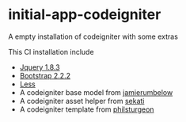 initial-app-codeigniter
=======================

A empty installation of codeigniter with some extras

This CI installation include
<ul>
<li><a target="_blank" href="http://jquery.com/">Jquery 1.8.3</a></li>
<li><a target="_blank" href="http://twitter.github.com/bootstrap/">Bootstrap 2.2.2</a></li>
<li><a target="_blank" href="http://lesscss.org/">Less</a></li>
<li>A codeigniter base model from <a target="_blank" href="https://github.com/jamierumbelow/codeigniter-base-model">jamierumbelow</a></li>
<li>A codeigniter asset helper from <a target="_blank" href="https://github.com/sekati/codeigniter-asset-helper">sekati</a></li>
<li>A codeigniter template from <a target="_blank" href="https://github.com/philsturgeon/codeigniter-template">philsturgeon</a></li>
</ul>

